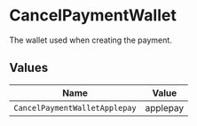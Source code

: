 # CancelPaymentWallet

The wallet used when creating the payment.


## Values

| Name                          | Value                         |
| ----------------------------- | ----------------------------- |
| `CancelPaymentWalletApplepay` | applepay                      |